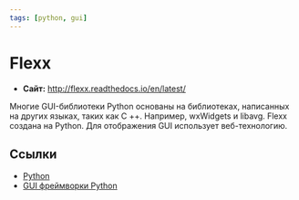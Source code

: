 ```yaml
---
tags: [python, gui]
---
```

# Flexx

- **Сайт:** <http://flexx.readthedocs.io/en/latest/>

Многие GUI-библиотеки Python основаны на библиотеках, написанных на других языках, таких как C ++. Например, wxWidgets и libavg. Flexx создана на Python. Для отображения GUI использует веб-технологию.

## Ссылки

- [Python](Python.md)
- [GUI фреймворки Python](GUI%20фреймворки%20Python.md)
